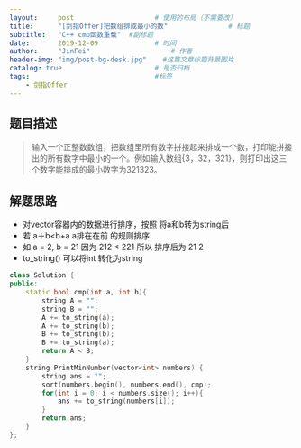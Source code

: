 ```yaml
---
layout:     post                    # 使用的布局（不需要改） 
title:      "[剑指Offer]把数组排成最小的数"               # 标题  
subtitle:   "C++ cmp函数重载"  #副标题 
date:       2019-12-09              # 时间 
author:     "JinFei"                    # 作者 
header-img: "img/post-bg-desk.jpg"    #这篇文章标题背景图片 
catalog: true                       # 是否归档 
tags:                               #标签     
    - 剑指Offer 
---
```


## 题目描述
> 输入一个正整数数组，把数组里所有数字拼接起来排成一个数，打印能拼接出的所有数字中最小的一个。例如输入数组{3，32，321}，则打印出这三个数字能排成的最小数字为321323。


## 解题思路

- 对vector容器内的数据进行排序，按照 将a和b转为string后 
- 若 a＋b<b+a  a排在在前 的规则排序
- 如 a = 2, b = 21 因为 212 < 221 所以 排序后为 21 2 
- to_string() 可以将int 转化为string

```C++
class Solution {
public:
    static bool cmp(int a, int b){
        string A = "";
        string B = "";
        A += to_string(a);
        A += to_string(b);
        B += to_string(b);
        B += to_string(a);
        return A < B;
    }
    string PrintMinNumber(vector<int> numbers) {
        string ans = "";
        sort(numbers.begin(), numbers.end(), cmp);
        for(int i = 0; i < numbers.size(); i++){
            ans += to_string(numbers[i]);
        }
        return ans;
    }
};
```

  